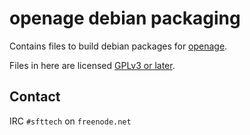 openage debian packaging
========================

Contains files to build debian packages for [openage](https://github.com/SFTtech/openage).

Files in here are licensed [GPLv3 or later](legal/GPLv3).


## Contact

IRC `#sfttech` on `freenode.net`
